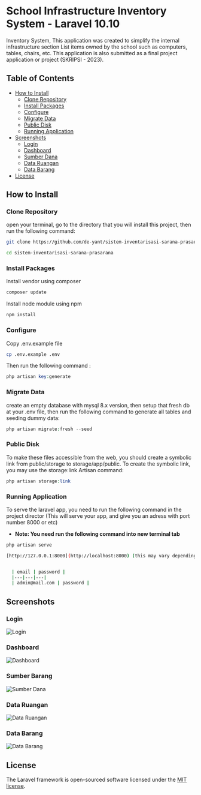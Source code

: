 # School Infrastructure Inventory System - Laravel 10.10

Inventory System, This application was created to simplify the internal infrastructure section
List items owned by the school such as computers, tables, chairs, etc. This application is also submitted as a final project application or project (SKRIPSI - 2023).

## Table of Contents

- [How to Install](#how-to-install)
  - [Clone Repository](#clone-repository)
  - [Install Packages](#install-packages)
  - [Configure](#configure)
  - [Migrate Data](#migrate-data)
  - [Public Disk](#public-disk)
  - [Running Application](#running-applicatian)
- [Screenshots](#screenshots)
  - [Login](#login)
  - [Dashboard](#dashboard)
  - [Sumber Dana](#sumber-dana)
  - [Data Ruangan](#data-ruangan)
  - [Data Barang](#data-barang)
- [License](#license)

## How to Install

### Clone Repository
open your terminal, go to the directory that you will install this project, then run the following command:

```bash
git clone https://github.com/de-yant/sistem-inventarisasi-sarana-prasarana.git

cd sistem-inventarisasi-sarana-prasarana 
```

### Install Packages
Install vendor using composer

```bash
composer update
```

Install node module using npm

```bash
npm install
```

### Configure
Copy .env.example file

```bash
cp .env.example .env
```

Then run the following command :

```php
php artisan key:generate
```

### Migrate Data
create an empty database with mysql 8.x version, then setup that fresh db at your .env file, then run the following command to generate all tables and seeding dummy data:

```php
php artisan migrate:fresh --seed
```
### Public Disk
To make these files accessible from the web, you should create a symbolic link from public/storage to storage/app/public.
To create the symbolic link, you may use the storage:link Artisan command:

```php
php artisan storage:link
```

### Running Application
To serve the laravel app, you need to run the following command in the project director (This will serve your app, and give you an adress with port number 8000 or etc)
- **Note: You need run the following command into new terminal tab**

```php
php artisan serve
```

```bash 
[http://127.0.0.1:8000](http://localhost:8000) (this may vary depending on the `HOSTNAME` and `PORT` values you set in the `.env` file).
```

```bash

  | email | password |
  |---|---|---|
  | admin@mail.com | password |
```

## Screenshots

### Login

![Login]()

### Dashboard

![Dashboard]()

### Sumber Barang

![Sumber Dana]()

### Data Ruangan

![Data Ruangan]()

### Data Barang

![Data Barang]()

## License

The Laravel framework is open-sourced software licensed under the [MIT license](https://opensource.org/licenses/MIT).
